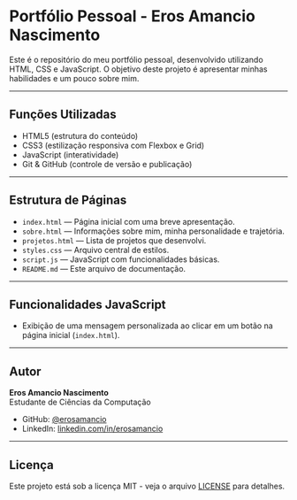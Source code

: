 # Portfólio Pessoal - Eros Amancio Nascimento

Este é o repositório do meu portfólio pessoal, desenvolvido utilizando HTML, CSS e JavaScript. O objetivo deste projeto é apresentar minhas habilidades e um pouco sobre mim.

---

## Funções Utilizadas

- HTML5 (estrutura do conteúdo)
- CSS3 (estilização responsiva com Flexbox e Grid)
- JavaScript (interatividade)
- Git & GitHub (controle de versão e publicação)

---

## Estrutura de Páginas

- `index.html` — Página inicial com uma breve apresentação.
- `sobre.html` — Informações sobre mim, minha personalidade e trajetória.
- `projetos.html` — Lista de projetos que desenvolvi.
- `styles.css` — Arquivo central de estilos.
- `script.js` — JavaScript com funcionalidades básicas.
- `README.md` — Este arquivo de documentação.

---

##  Funcionalidades JavaScript

- Exibição de uma mensagem personalizada ao clicar em um botão na página inicial (`index.html`).

---

##  Autor

**Eros Amancio Nascimento**  
Estudante de Ciências da Computação  

- GitHub: [@erosamancio](https://github.com/erosamancio)  
- LinkedIn: [linkedin.com/in/erosamancio](https://www.linkedin.com/in/erosamancio/)

---

##  Licença

Este projeto está sob a licença MIT - veja o arquivo [LICENSE](LICENSE) para detalhes.
